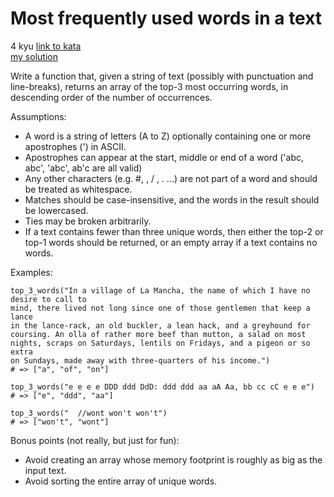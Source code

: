 # Most frequently used words in a text
4 kyu
[link to kata](https://www.codewars.com/kata/51e056fe544cf36c410000fb/train/javascript)
<br>
[my solution](./kata.js)

Write a function that, given a string of text (possibly with punctuation and line-breaks), returns an array of the top-3 most occurring words, in descending order of the number of occurrences.

Assumptions:

- A word is a string of letters (A to Z) optionally containing one or more apostrophes (') in ASCII.
- Apostrophes can appear at the start, middle or end of a word ('abc, abc', 'abc', ab'c are all valid)
- Any other characters (e.g. #, \, / , . ...) are not part of a word and should be treated as whitespace.
- Matches should be case-insensitive, and the words in the result should be lowercased.
- Ties may be broken arbitrarily.
- If a text contains fewer than three unique words, then either the top-2 or top-1 words should be returned, or an empty array if a text contains no words.

Examples:
```
top_3_words("In a village of La Mancha, the name of which I have no desire to call to
mind, there lived not long since one of those gentlemen that keep a lance
in the lance-rack, an old buckler, a lean hack, and a greyhound for
coursing. An olla of rather more beef than mutton, a salad on most
nights, scraps on Saturdays, lentils on Fridays, and a pigeon or so extra
on Sundays, made away with three-quarters of his income.")
# => ["a", "of", "on"]

top_3_words("e e e e DDD ddd DdD: ddd ddd aa aA Aa, bb cc cC e e e")
# => ["e", "ddd", "aa"]

top_3_words("  //wont won't won't")
# => ["won't", "wont"]
```
Bonus points (not really, but just for fun):

- Avoid creating an array whose memory footprint is roughly as big as the input text.
- Avoid sorting the entire array of unique words.